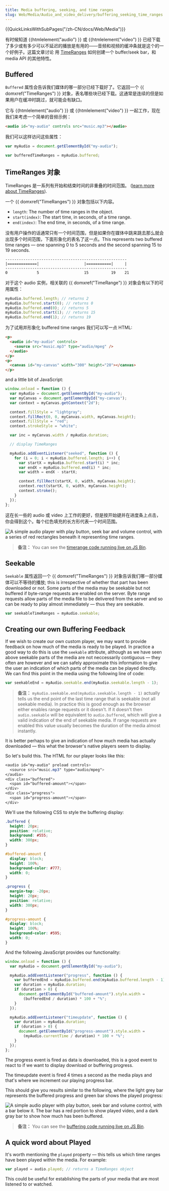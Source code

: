 ```yaml
---
title: Media buffering, seeking, and time ranges
slug: Web/Media/Audio_and_video_delivery/buffering_seeking_time_ranges
---
```


{{QuickLinksWithSubPages("/zh-CN/docs/Web/Media")}}

有时候知道 {{htmlelement("audio") }} 或 {{htmlelement("video") }} 已经下载了多少或有多少可以不延迟的播放是有用的——音频和视频的缓冲条就是这个的一个好例子。这篇文章讨论 用 [TimeRanges](/zh-CN/docs/Web/API/TimeRanges) 如何创建一个 buffer/seek bar，和 media API 的其他特性。

## Buffered

`Buffered` 属性会告诉我们媒体的哪一部分已经下载好了。它返回一个 {{ domxref("TimeRanges") }} 对象，表名哪些块已经下载。这通常是连续的但是如果用户在缓冲时跳过，就可能会有缺口。

它与 {{htmlelement("audio") }} 或 {{htmlelement("video") }} 一起工作，现在我们来考虑一个简单的音频示例：

```html
<audio id="my-audio" controls src="music.mp3"></audio>
```

我们可以这样访问这些属性：

```js
var myAudio = document.getElementById("my-audio");

var bufferedTimeRanges = myAudio.buffered;
```

## TimeRanges 对象

TimeRanges 是一系列有开始和结束时间的非重叠的时间范围。 ([learn more about TimeRanges](/zh-CN/docs/Web/API/TimeRanges)).

一个 {{ domxref("TimeRanges") }} 对象包括以下内容。

- `length`: The number of time ranges in the object.
- `start(index)`: The start time, in seconds, of a time range.
- `end(index)`: The end time, in seconds, of a time range.

没有用户操作的话通常只有一个时间范围，但是如果你在媒体中跳来跳去那么就会出现多个时间范围，下面形象化的表名了这一点。This represents two buffered time ranges — one spanning 0 to 5 seconds and the second spanning 15 to 19 seconds.

```plain
------------------------------------------------------
|=============|                    |===========|     |
------------------------------------------------------
0             5                    15          19    21
```

对于这个 audio 实例，相关联的 {{ domxref("TimeRange") }} 对象会有以下的可用属性：

```js
myAudio.buffered.length; // returns 2
myAudio.buffered.start(0); // returns 0
myAudio.buffered.end(0); // returns 5
myAudio.buffered.start(1); // returns 15
myAudio.buffered.end(1); // returns 19
```

为了试用并形象化 buffered time ranges 我们可以写一点 HTML:

```html
<p>
  <audio id="my-audio" controls>
    <source src="music.mp3" type="audio/mpeg" />
  </audio>
</p>
<p>
  <canvas id="my-canvas" width="300" height="20"></canvas>
</p>
```

and a little bit of JavaScript:

```js
window.onload = function () {
  var myAudio = document.getElementById("my-audio");
  var myCanvas = document.getElementById("my-canvas");
  var context = myCanvas.getContext("2d");

  context.fillStyle = "lightgray";
  context.fillRect(0, 0, myCanvas.width, myCanvas.height);
  context.fillStyle = "red";
  context.strokeStyle = "white";

  var inc = myCanvas.width / myAudio.duration;

  // display TimeRanges

  myAudio.addEventListener("seeked", function () {
    for (i = 0; i < myAudio.buffered.length; i++) {
      var startX = myAudio.buffered.start(i) * inc;
      var endX = myAudio.buffered.end(i) * inc;
      var width = endX - startX;

      context.fillRect(startX, 0, width, myCanvas.height);
      context.rect(startX, 0, width, myCanvas.height);
      context.stroke();
    }
  });
};
```

这在长一些的 audio 或 video 上工作的更好，但是按开始键并在进度条上点击，你会得到这个。每个红色填充的长方形代表一个时间范围。

![A simple audio player with play button, seek bar and volume control, with a series of red rectangles beneath it representing time ranges.](bufferedtimeranges.png)

> **备注：** You can see the [timerange code running live on JS Bin](http://jsbin.com/memazaro/1/edit).

## Seekable

`Seekable` 属性返回一个 {{ domxref("TimeRanges") }} 对象告诉我们哪一部分媒体可以不等待的播放; this is irrespective of whether that part has been downloaded or not. Some parts of the media may be seekable but not buffered if byte-range requests are enabled on the server. Byte range requests allow parts of the media file to be delivered from the server and so can be ready to play almost immediately — thus they are seekable.

```js
var seekableTimeRanges = myAudio.seekable;
```

## Creating our own Buffering Feedback

If we wish to create our own custom player, we may want to provide feedback on how much of the media is ready to be played. In practice a good way to do this is use the `seekable` attribute, although as we have seen above seekable parts of the media are not neccessarily contiguous — they often are however and we can safely approximate this information to give the user an indication of which parts of the media can be played directly. We can find this point in the media using the following line of code:

```js
var seekableEnd = myAudio.seekable.end(myAudio.seekable.length - 1);
```

> **备注：** `myAudio.seekable.end(myAudio.seekable.length - 1)` actually tells us the end point of the last time range that is seekable (not all seekable media). In practice this is good enough as the browser either enables range requests or it doesn't. If it doesn't then `audio.seekable` will be equivalent to `audio.buffered`, which will give a valid indication of the end of seekable media. If range requests are enabled this value usually becomes the duration of the media almost instantly.

It is better perhaps to give an indication of how much media has actually downloaded — this what the browser's native players seem to display.

So let's build this. The HTML for our player looks like this:

```css
<audio id="my-audio" preload controls>
  <source src="music.mp3" type="audio/mpeg">
</audio>
<div class="buffered">
  <span id="buffered-amount"></span>
</div>
<div class="progress">
  <span id="progress-amount"></span>
</div>
```

We'll use the following CSS to style the buffering display:

```css
.buffered {
  height: 20px;
  position: relative;
  background: #555;
  width: 300px;
}

#buffered-amount {
  display: block;
  height: 100%;
  background-color: #777;
  width: 0;
}

.progress {
  margin-top: -20px;
  height: 20px;
  position: relative;
  width: 300px;
}

#progress-amount {
  display: block;
  height: 100%;
  background-color: #595;
  width: 0;
}
```

And the following JavaScript provides our functionality:

```js
window.onload = function () {
  var myAudio = document.getElementById("my-audio");

  myAudio.addEventListener("progress", function () {
    var bufferedEnd = myAudio.buffered.end(myAudio.buffered.length - 1);
    var duration = myAudio.duration;
    if (duration > 0) {
      document.getElementById("buffered-amount").style.width =
        (bufferedEnd / duration) * 100 + "%";
    }
  });

  myAudio.addEventListener("timeupdate", function () {
    var duration = myAudio.duration;
    if (duration > 0) {
      document.getElementById("progress-amount").style.width =
        (myAudio.currentTime / duration) * 100 + "%";
    }
  });
};
```

The progress event is fired as data is downloaded, this is a good event to react to if we want to display download or buffering progress.

The timeupdate event is fired 4 times a second as the media plays and that's where we increment our playing progress bar.

This should give you results similar to the following, where the light grey bar represents the buffered progress and green bar shows the played progress:

![A simple audio player with play button, seek bar and volume control, with a bar below it. The bar has a red portion to show played video, and a dark gray bar to show how much has been buffered.](bufferedprogress.png)

> **备注：** You can see the [buffering code running live on JS Bin](http://jsbin.com/badimipi/1/edit).

## A quick word about Played

It's worth mentioning the `played` property — this tells us which time ranges have been played within the media. For example:

```js
var played = audio.played; // returns a TimeRanges object
```

This could be useful for establishing the parts of your media that are most listened to or watched.
